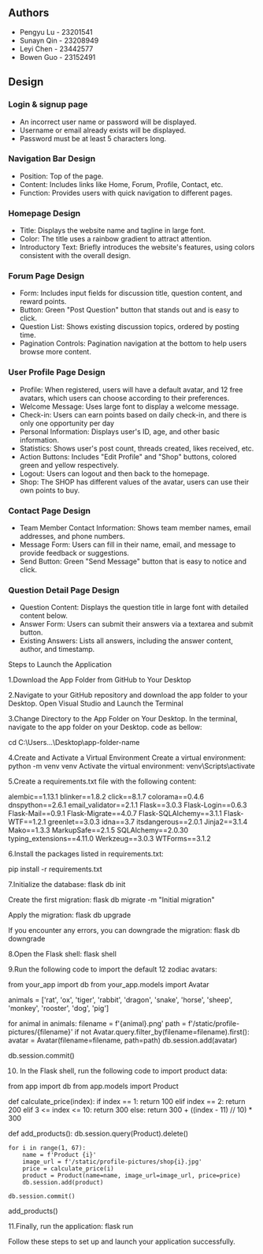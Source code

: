 ## Authors

- Pengyu Lu  - 23201541
- Sunayn Qin - 23208949
- Leyi Chen - 23442577
- Bowen Guo - 23152491

## Design

### Login & signup page
- An incorrect user name or password will be displayed.
- Username or email already exists will be displayed.
- Password must be at least 5 characters long.

### Navigation Bar Design
- Position: Top of the page.
- Content: Includes links like Home, Forum, Profile, Contact, etc.
- Function: Provides users with quick navigation to different pages.

### Homepage Design
- Title: Displays the website name and tagline in large font.
- Color: The title uses a rainbow gradient to attract attention.
- Introductory Text: Briefly introduces the website's features, using colors consistent with the overall design.

### Forum Page Design
- Form: Includes input fields for discussion title, question content, and reward points.
- Button: Green "Post Question" button that stands out and is easy to click.
- Question List: Shows existing discussion topics, ordered by posting time.
- Pagination Controls: Pagination navigation at the bottom to help users browse more content.

### User Profile Page Design
- Profile: When registered, users will have a default avatar, and 12 free avatars, which users can choose according to their preferences.
- Welcome Message: Uses large font to display a welcome message.
- Check-in: Users can earn points based on daily check-in, and there is only one opportunity per day
- Personal Information: Displays user's ID, age, and other basic information.
- Statistics: Shows user's post count, threads created, likes received, etc.
- Action Buttons: Includes "Edit Profile" and "Shop" buttons, colored green and yellow respectively.
- Logout: Users can logout and then back to the homepage.
- Shop: The SHOP has different values of the avatar, users can use their own points to buy.

### Contact Page Design
- Team Member Contact Information: Shows team member names, email addresses, and phone numbers.
- Message Form: Users can fill in their name, email, and message to provide feedback or suggestions.
- Send Button: Green "Send Message" button that is easy to notice and click.

### Question Detail Page Design
- Question Content: Displays the question title in large font with detailed content below.
- Answer Form: Users can submit their answers via a textarea and submit button.
- Existing Answers: Lists all answers, including the answer content, author, and timestamp.





Steps to Launch the Application

1.Download the App Folder from GitHub to Your Desktop

2.Navigate to your GitHub repository and download the app folder to your Desktop. Open Visual Studio and Launch the Terminal


3.Change Directory to the App Folder on Your Desktop. In the terminal, navigate to the app folder on your Desktop. code as bellow:

cd C:\Users\...\Desktop\app-folder-name


4.Create and Activate a Virtual Environment
Create a virtual environment:   python -m venv venv
Activate the virtual environment:   venv\Scripts\activate


5.Create a requirements.txt file with the following content:

alembic==1.13.1
blinker==1.8.2
click==8.1.7
colorama==0.4.6
dnspython==2.6.1
email_validator==2.1.1
Flask==3.0.3
Flask-Login==0.6.3
Flask-Mail==0.9.1
Flask-Migrate==4.0.7
Flask-SQLAlchemy==3.1.1
Flask-WTF==1.2.1
greenlet==3.0.3
idna==3.7
itsdangerous==2.0.1
Jinja2==3.1.4
Mako==1.3.3
MarkupSafe==2.1.5
SQLAlchemy==2.0.30
typing_extensions==4.11.0
Werkzeug==3.0.3
WTForms==3.1.2



6.Install the packages listed in requirements.txt:

pip install -r requirements.txt



7.Initialize the database:    flask db init

Create the first migration:   flask db migrate -m "Initial migration"

Apply the migration:   flask db upgrade

If you encounter any errors, you can downgrade the migration:    flask db downgrade



8.Open the Flask shell:  flask shell



9.Run the following code to import the default 12 zodiac avatars:


from your_app import db
from your_app.models import Avatar 

animals = ['rat', 'ox', 'tiger', 'rabbit', 'dragon', 'snake', 'horse', 'sheep', 'monkey', 'rooster', 'dog', 'pig']

for animal in animals:
    filename = f'{animal}.png'
    path = f'/static/profile-pictures/{filename}'
    if not Avatar.query.filter_by(filename=filename).first():
        avatar = Avatar(filename=filename, path=path)
        db.session.add(avatar)

db.session.commit()




10. In the Flask shell, run the following code to import product data:

from app import db
from app.models import Product

def calculate_price(index):
    if index == 1:
        return 100
    elif index == 2:
        return 200
    elif 3 <= index <= 10:
        return 300
    else:
        return 300 + ((index - 11) // 10) * 300

def add_products():
    db.session.query(Product).delete()

    for i in range(1, 67):
        name = f'Product {i}'
        image_url = f'/static/profile-pictures/shop{i}.jpg'
        price = calculate_price(i)
        product = Product(name=name, image_url=image_url, price=price)
        db.session.add(product)

    db.session.commit()

add_products()



11.Finally, run the application: flask run



Follow these steps to set up and launch your application successfully.





